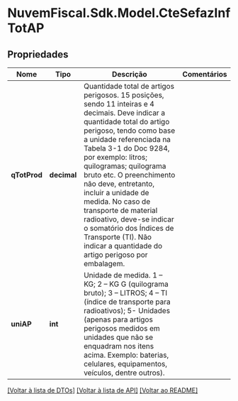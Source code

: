 # NuvemFiscal.Sdk.Model.CteSefazInfTotAP

## Propriedades

Nome | Tipo | Descrição | Comentários
------------ | ------------- | ------------- | -------------
**qTotProd** | **decimal** | Quantidade total de artigos perigosos.  15 posições, sendo 11 inteiras e 4 decimais.  Deve indicar a quantidade total do artigo perigoso, tendo como base a unidade referenciada na Tabela 3-1 do Doc 9284, por exemplo: litros; quilogramas; quilograma bruto etc. O preenchimento não deve, entretanto, incluir a unidade de medida. No caso de transporte de material radioativo, deve-se indicar o somatório dos Índices de Transporte (TI). Não indicar a quantidade do artigo perigoso por embalagem. | 
**uniAP** | **int** | Unidade de medida.  1 – KG;  2 – KG G (quilograma bruto);  3 – LITROS;  4 – TI (índice de transporte para radioativos); 5- Unidades (apenas para artigos perigosos medidos em unidades que não se enquadram nos itens acima. Exemplo: baterias, celulares, equipamentos, veículos, dentre outros). | 

[[Voltar à lista de DTOs]](../README.md#documentation-for-models) [[Voltar à lista de API]](../README.md#documentation-for-api-endpoints) [[Voltar ao README]](../README.md)


